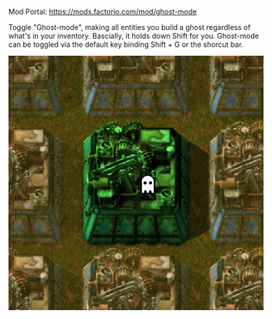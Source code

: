 Mod Portal: https://mods.factorio.com/mod/ghost-mode

Toggle "Ghost-mode", making all entities you build a ghost regardless of what's in your inventory. Bascially, it holds down Shift for you. Ghost-mode can be toggled via the default key binding Shift + G or the shorcut bar.

![thumbnail](/src/thumbnail.png)

